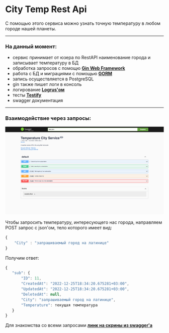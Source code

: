 # City Temp Rest Api
С помощью этого сервиса можно узнать точную температуру в любом городе нашей планеты.
___
### На данный момент:
- сервис принимает от юзера по RestAPI наименование города и записывает температуру в БД
- обработка запросов с помощю [**Gin Web Framework**](https://gin-gonic.com/docs/)
- работа с БД и миграциями с помощью [**GORM**](https://gorm.io/docs/)
- запись осуществляется в PostgreSQL
- gin также пишет логи в консоль
- логирование [**Logrus'ом**](https://github.com/sirupsen/logrus) 
- тесты [**Testify**](https://github.com/stretchr/testify)
- swagger документация
___
### Взаимодействие через запросы:
![](https://github.com/faringet/City_Temp_Rest_Api/blob/master/swagger%20screenshots/all.png)

Чтобы запросить температуру, интересующего нас города, направляем POST запрос с json'ом, тело которого имеет вид: 
```javascript 
{
    "City" : "запрашиваемый город на латинице"
}
 ``` 
 Получим ответ:
 ```javascript 
 {
    "sub": {
        "ID": 11,
        "CreatedAt": "2022-12-25T18:34:20.675281+03:00",
        "UpdatedAt": "2022-12-25T18:34:20.675281+03:00",
        "DeletedAt": null,
        "City": "запрашиваемый город на латинице",
        "Temperature": текущая температура
    }
}
 ```
 
Для знакомства со всеми запросами [**линк на скрины из swagger'а**](https://github.com/faringet/City_Temp_Rest_Api/tree/master/swagger%20screenshots)
 

